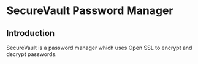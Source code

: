 # SecureVault Password Manager

## Introduction
SecureVault is a password manager which uses Open SSL to encrypt and decrypt passwords. 